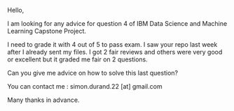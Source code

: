 Hello,

I am looking for any advice for question 4 of IBM Data Science and Machine Learning Capstone Project.

I need to grade it with 4 out of 5 to pass exam. I saw your repo last week after I already sent my files. I got 2 fair reviews and others were very good or excellent but it graded me fair on 2 questions.

Can you give me advice on how to solve this last question?

You can contact me : simon.durand.22 [at] gmail.com

Many thanks in advance.
